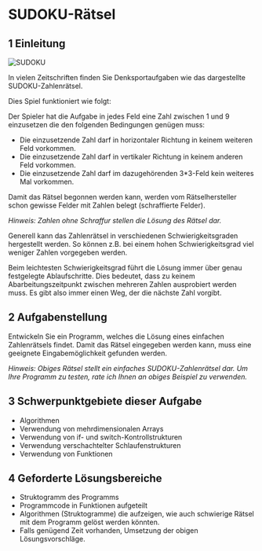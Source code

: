 # SUDOKU-Rätsel

## 1 Einleitung

![SUDOKU](image/sudoku.PNG)

In vielen Zeitschriften finden Sie Denksportaufgaben wie das dargestellte SUDOKU-Zahlenrätsel.

Dies Spiel funktioniert wie folgt:

Der Spieler hat die Aufgabe in jedes Feld eine Zahl zwischen 1 und 9 einzusetzen die den folgenden Bedingungen genügen muss:

* Die einzusetzende Zahl darf in horizontaler Richtung in keinem weiteren Feld vorkommen.
* Die einzusetzende Zahl darf in vertikaler Richtung in keinem anderen Feld vorkommen.
* Die einzusetzende Zahl darf im dazugehörenden 3*3-Feld kein weiteres Mal vorkommen.

Damit das Rätsel begonnen werden kann, werden vom Rätselhersteller schon gewisse Felder mit Zahlen belegt (schraffierte Felder).

*Hinweis: Zahlen ohne Schraffur stellen die Lösung des Rätsel dar.*

Generell kann das Zahlenrätsel in verschiedenen Schwierigkeitsgraden hergestellt werden. So können z.B. bei einem hohen Schwierigkeitsgrad viel weniger Zahlen vorgegeben werden.

Beim leichtesten Schwierigkeitsgrad führt die Lösung immer über genau festgelegte Ablaufschritte. Dies bedeutet, dass zu keinem Abarbeitungszeitpunkt zwischen mehreren Zahlen ausprobiert werden muss. Es gibt also immer einen Weg, der die nächste Zahl vorgibt.

## 2 Aufgabenstellung

Entwickeln Sie ein Programm, welches die Lösung eines einfachen Zahlenrätsels findet. Damit das Rätsel eingegeben werden kann, muss eine geeignete Eingabemöglichkeit gefunden werden.

*Hinweis: Obiges Rätsel stellt ein einfaches SUDOKU-Zahlenrätsel dar. Um Ihre Programm zu testen, rate ich Ihnen an obiges Beispiel zu verwenden.*

## 3 Schwerpunktgebiete dieser Aufgabe

* Algorithmen
* Verwendung von mehrdimensionalen Arrays
* Verwendung von if- und switch-Kontrollstrukturen
* Verwendung verschachtelter Schlaufenstrukturen
* Verwendung von Funktionen

## 4 Geforderte Lösungsbereiche

* Struktogramm des Programms
* Programmcode in Funktionen aufgeteilt
* Algorithmen (Struktogramme) die aufzeigen, wie auch schwierige Rätsel mit dem Programm gelöst werden könnten.
* Falls genügend Zeit vorhanden, Umsetzung der obigen Lösungsvorschläge.
